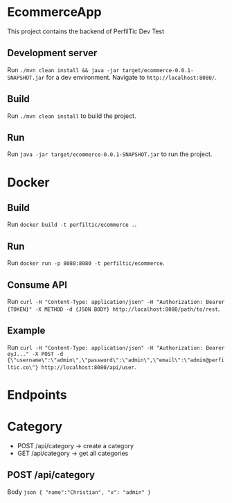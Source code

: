 # EcommerceApp

This project contains the backend of PerfilTic Dev Test

## Development server

Run `./mvn clean install && java -jar target/ecommerce-0.0.1-SNAPSHOT.jar` for a dev environment. Navigate to `http://localhost:8080/`.

## Build

Run `./mvn clean install` to build the project. 

## Run

Run `java -jar target/ecommerce-0.0.1-SNAPSHOT.jar` to run the project. 

# Docker

## Build

Run `docker build -t perfiltic/ecommerce .`.

## Run

Run `docker run -p 8080:8080 -t perfiltic/ecommerce`.

## Consume API

Run `curl -H "Content-Type: application/json" -H "Authorization: Bearer {TOKEN}" -X METHOD -d {JSON BODY} http://localhost:8080/path/to/rest`.

## Example

Run `curl -H "Content-Type: application/json" -H "Authorization: Bearer eyJ..." -X POST -d {\"username\":\"admin\",\"password\":\"admin\",\"email\":\"admin@perfiltic.co\"} http://localhost:8080/api/user`.


# Endpoints

# Category
* POST /api/category -> create a category
* GET  /api/category -> get all categories

## POST /api/category

Body ```json
	  {
		"name":"Christian",
		"x": "admin"
	  }
	 ```
